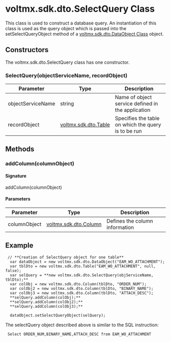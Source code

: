                               

voltmx.sdk.dto.SelectQuery Class
==============================

This class is used to construct a database query. An instantiation of this class is used as the query object which is passed into the setSelectQueryObject method of a [voltmx.sdk.dto.DataObject Class](voltmx.sdk.dto.DataObject_Class.md) object.

Constructors
------------

The voltmx.sdk.dto.SelectQuery class has one constructor.

### SelectQuery(objectServiceName, recordObject)

  
| Parameter | Type | Description |
| --- | --- | --- |
| objectServiceName | string | Name of object service defined in the application |
| recordObject | [voltmx.sdk.dto.Table](voltmx.sdk.dto.Table_Class.md) | Specifies the table on which the query is to be run |

Methods
-------

### addColumn(columnObject)

#### Signature

addColumn(columnObject)

#### Parameters

  
| Parameter | Type | Description |
| --- | --- | --- |
| columnObject | [voltmx.sdk.dto.Column](voltmx.sdk.dto.Column_Class.md) | Defines the column information |

Example
-------

```
 // **Creation of SelectQuery object for one table**  
  var dataObject = new voltmx.sdk.dto.DataObject("EAM_WO_ATTACHMENT");  
  var tblDto = new voltmx.sdk.dto.Table("EAM_WO_ATTACHMENT", null, false);  
  var selQuery = **new voltmx.sdk.dto.SelectQuery(objServiceName, tblDto);**  
  var colObj = new voltmx.sdk.dto.Column(tblDto, "ORDER_NUM");  
  var colObj2 = new voltmx.sdk.dto.Column(tblDto, "BINARY_NAME");  
  var colObj3 = new voltmx.sdk.dto.Column(tblDto, "ATTACH_DESC");  
  **selQuery.addColumn(colObj);**  
  **selQuery.addColumn(colObj2);**  
  **selQuery.addColumn(colObj3);**  
  
  dataObject.setSelectQueryObject(selQuery);
```

The selectQuery object described above is similar to the SQL instruction:

```
 Select ORDER_NUM,BINARY_NAME,ATTACH_DESC from EAM_WO_ATTACHMENT
```
